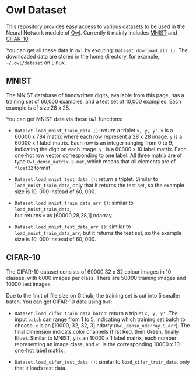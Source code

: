 # Owl Dataset

This repository provides easy access to various datasets to be used in the
Neural Network module of [Owl](https://github.com/ryanrhymes/owl).
Currently it mainly includes [MNIST](http://yann.lecun.com/exdb/mnist/) and
[CIFAR-10](https://www.cs.toronto.edu/~kriz/cifar.html).

You can get all these data in `Owl` by excuting: `Dataset.download_all ()`.
The downloaded data are stored in the home directory, for example,  
`~/.owl/dataset` on Linux.

## MNIST

The MNIST database of handwritten digits, available from this page, has a training set of 60,000 examples, and a test set of 10,000 examples. Each example is of size 28 x 28.

You can get MNIST data via these `Owl` functions:

- `Dataset.load_mnist_train_data ()`: return a triplet `x, y, y'`.
  `x` is a 60000 x 784 matrix where each row represent a 28 x 28 image.
  `y` is a 60000 x 1 label matrix. Each row is an integer ranging from 0 to 9,
  indicating the digit on each image.
  `y'` is a 60000 x 10 label matrix. Each one-hot row vector corresponding to
  one label.
  All three matrix are of type `Owl_dense_matrix.S.mat`, which means that all
  elements are of `float32` format.

- `Dataset.load_mnist_test_data ()`: return a triplet.
  Similar to `load_mnist_train_data`, only that it returns the test set, so
  the example size is 10, 000 instead of 60, 000.

- `Dataset.load_mnist_train_data_arr ()`: similar to `load_mnist_train_data`,   
  but returns `x` as [60000,28,28,1] ndarray

- `Dataset.load_mnist_test_data_arr ()`: similar to
  `load_mnist_train_data_arr`, but it returns the test set, so the example size
  is 10, 000 instead of 60, 000.

## CIFAR-10
The CIFAR-10 dataset consists of 60000 32 x 32 colour images in 10 classes,
with 6000 images per class. There are 50000 training images and 10000 test
images.

Due to the limit of file size on Github, the training set is cut into 5 smaller
batch. You can get CIFAR-10 data using `Owl`:

- `Dataset.load_cifar_train_data batch`: return a triplet `x, y, y'`. The input
  `batch` can range from 1 to 5, indicating which training set batch to choose.
  `x` is an [10000, 32, 32, 3] ndarry (`Owl_dense_ndarray.S.arr`). The final
  dimension indicats color channels (first Red, then Green, finally Blue).
  Similar to MNIST, `y` is an 10000 x 1 label matrix, each number representing
  an image class, and `y'` is the corresponding 10000 x 10 one-hot label
  matrix.  

- `Dataset.load_cifar_test_data ()`: similar to `load_cifar_train_data`, only
  that it loads test data.
